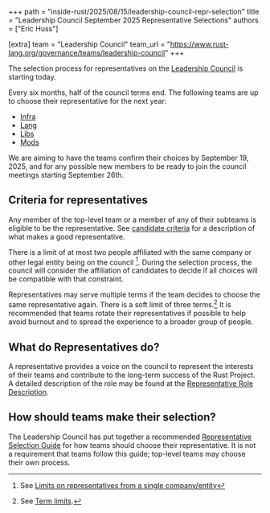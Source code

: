 +++
path = "inside-rust/2025/08/15/leadership-council-repr-selection"
title = "Leadership Council September 2025 Representative Selections"
authors = ["Eric Huss"]

[extra]
team = "Leadership Council"
team_url = "https://www.rust-lang.org/governance/teams/leadership-council"
+++

The selection process for representatives on the [Leadership Council] is starting today.

Every six months, half of the council terms end.
The following teams are up to choose their representative for the next year:

* [Infra]
* [Lang]
* [Libs]
* [Mods]

We are aiming to have the teams confirm their choices by September 19, 2025, and for any possible new members to be ready to join the council meetings starting September 26th.

[Leadership Council]: https://www.rust-lang.org/governance/teams/leadership-council
[Infra]: https://www.rust-lang.org/governance/teams/infra
[Lang]: https://www.rust-lang.org/governance/teams/lang
[Libs]: https://www.rust-lang.org/governance/teams/library
[Mods]: https://www.rust-lang.org/governance/teams/moderation

## Criteria for representatives

Any member of the top-level team or a member of any of their subteams is eligible to be the representative.
See [candidate criteria] for a description of what makes a good representative.

[candidate criteria]: https://forge.rust-lang.org/governance/council.html#candidate-criteria

There is a limit of at most two people affiliated with the same company or other legal entity being on the council [^affiliates].
During the selection process, the council will consider the affiliation of candidates to decide if all choices will be compatible with that constraint.

Representatives may serve multiple terms if the team decides to choose the same representative again.
There is a soft limit of three terms.[^limit]
It is recommended that teams rotate their representatives if possible to help avoid burnout and to spread the experience to a broader group of people.

[^affiliates]: See [Limits on representatives from a single company/entity](https://forge.rust-lang.org/governance/council.html#limits-on-representatives-from-a-single-companyentity)

[^limit]: See [Term limits](https://forge.rust-lang.org/governance/council.html#term-limits).

## What do Representatives do?

A representative provides a voice on the council to represent the interests of their teams and contribute to the long-term success of the Rust Project.
A detailed description of the role may be found at the [Representative Role Description][role].

[role]: https://github.com/rust-lang/leadership-council/blob/main/roles/council-representative.md

## How should teams make their selection?

The Leadership Council has put together a recommended [Representative Selection Guide][guide] for how teams should choose their representative.
It is not a requirement that teams follow this guide; top-level teams may choose their own process.

[guide]: https://github.com/rust-lang/leadership-council/blob/main/guides/representative-selection.md

